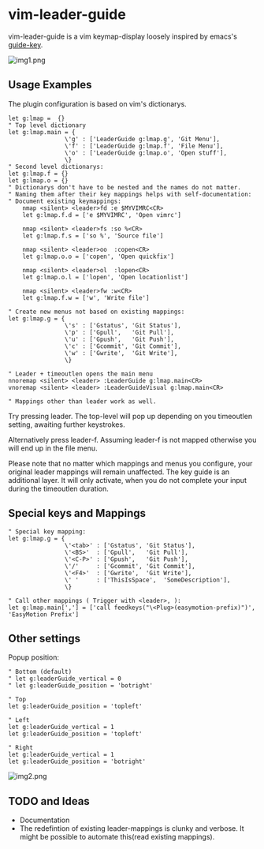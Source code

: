 # vim-leader-guide

vim-leader-guide is a vim keymap-display loosely inspired by emacs's [guide-key](https://github.com/kai2nenobu/guide-key).

![img1.png](https://raw.githubusercontent.com/hecal3/vim-leader-guide/master/img1.png)

## Usage Examples
The plugin configuration is based on vim's dictionarys.

```vim
let g:lmap =  {}
" Top level dictionary
let g:lmap.main = {
				\'g' : ['LeaderGuide g:lmap.g', 'Git Menu'],
				\'f' : ['LeaderGuide g:lmap.f', 'File Menu'],
				\'o' : ['LeaderGuide g:lmap.o', 'Open stuff'],
				\}
" Second level dictionarys:
let g:lmap.f = {}
let g:lmap.o = {}
" Dictionarys don't have to be nested and the names do not matter.
" Naming them after their key mappings helps with self-documentation:
" Document existing keymappings:
	nmap <silent> <leader>fd :e $MYVIMRC<CR>
	let g:lmap.f.d = ['e $MYVIMRC', 'Open vimrc']

	nmap <silent> <leader>fs :so %<CR>
	let g:lmap.f.s = ['so %', 'Source file']

	nmap <silent> <leader>oo  :copen<CR>
	let g:lmap.o.o = ['copen', 'Open quickfix']

	nmap <silent> <leader>ol  :lopen<CR>
	let g:lmap.o.l = ['lopen', 'Open locationlist']

	nmap <silent> <leader>fw :w<CR>
	let g:lmap.f.w = ['w', 'Write file']

" Create new menus not based on existing mappings:
let g:lmap.g = {
				\'s' : ['Gstatus', 'Git Status'],
                \'p' : ['Gpull',   'Git Pull'],
                \'u' : ['Gpush',   'Git Push'],
                \'c' : ['Gcommit', 'Git Commit'],
                \'w' : ['Gwrite',  'Git Write'],
                \}

" Leader + timeoutlen opens the main menu
nnoremap <silent> <leader> :LeaderGuide g:lmap.main<CR>
vnoremap <silent> <leader> :LeaderGuideVisual g:lmap.main<CR>

" Mappings other than leader work as well.
```

Try pressing leader.
The top-level will pop up depending on you timeoutlen setting, awaiting further keystrokes.

Alternatively press leader-f. Assuming leader-f is not mapped otherwise you will end up in the file menu.

Please note that no matter which mappings and menus you configure, your original leader mappings will remain unaffected.
The key guide is an additional layer. It will only activate, when you do not complete your input during the timeoutlen duration.


## Special keys and Mappings

```vim
" Special key mapping:
let g:lmap.g = {
				\'<tab>' : ['Gstatus', 'Git Status'],
                \'<BS>'  : ['Gpull',   'Git Pull'],
                \'<C-P>' : ['Gpush',   'Git Push'],
                \'/'     : ['Gcommit', 'Git Commit'],
                \'<F4>'  : ['Gwrite',  'Git Write'],
                \' '     : ['ThisIsSpace',  'SomeDescription'],
                \}

" Call other mappings ( Trigger with <leader>, ):
let g:lmap.main[','] = ['call feedkeys("\<Plug>(easymotion-prefix)")', 'EasyMotion Prefix']
```

## Other settings

Popup position:

```vim
" Bottom (default)
" let g:leaderGuide_vertical = 0
" let g:leaderGuide_position = 'botright'

" Top
let g:leaderGuide_position = 'topleft'

" Left
let g:leaderGuide_vertical = 1
let g:leaderGuide_position = 'topleft'

" Right
let g:leaderGuide_vertical = 1
let g:leaderGuide_position = 'botright'

```

![img2.png](https://raw.githubusercontent.com/hecal3/vim-leader-guide/master/img2.png)

## TODO and Ideas

- Documentation
- The redefintion of existing leader-mappings is clunky and verbose. It might be possible to automate this(read existing mappings).
